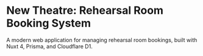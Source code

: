 # New Theatre: Rehearsal Room Booking System

A modern web application for managing rehearsal room bookings, built with Nuxt 4, Prisma, and Cloudflare D1.
